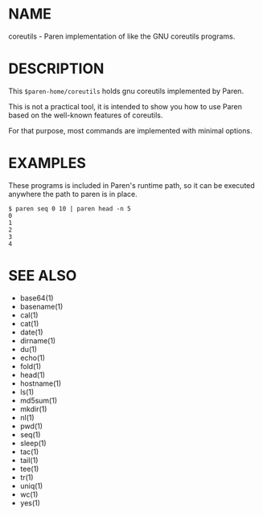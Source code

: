 # NAME
coreutils - Paren implementation of like the GNU coreutils programs.

# DESCRIPTION
This `$paren-home/coreutils` holds gnu coreutils implemented by Paren.

This is not a practical tool, it is intended to show you how to use Paren based on the well-known features of coreutils.

For that purpose, most commands are implemented with minimal options.

# EXAMPLES
These programs is included in Paren's runtime path, so it can be executed anywhere the path to paren is in place.

    $ paren seq 0 10 | paren head -n 5
    0
    1
    2
    3
    4

# SEE ALSO
- base64(1)
- basename(1)
- cal(1)
- cat(1)
- date(1)
- dirname(1)
- du(1)
- echo(1)
- fold(1)
- head(1)
- hostname(1)
- ls(1)
- md5sum(1)
- mkdir(1)
- nl(1)
- pwd(1)
- seq(1)
- sleep(1)
- tac(1)
- tail(1)
- tee(1)
- tr(1)
- uniq(1)
- wc(1)
- yes(1)
